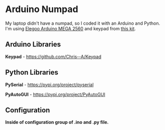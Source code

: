 # Arduino Numpad

My laptop didn't have a numpad, so I coded it with an Arduino and Python.
I'm using [Elegoo Arduino MEGA 2560](https://www.elegoo.com/products/elegoo-mega-2560-r3-board "Elegoo Arduino MEGA 2560") and keypad from [this kit](https://www.elegoo.com/collections/mega-2560-starter-kits/products/elegoo-mega-2560-the-most-complete-starter-kit "this kit").

## Arduino Libraries

**Keypad** - https://github.com/Chris--A/Keypad

## Python Libraries

**PySerial** - https://pypi.org/project/pyserial

**PyAutoGUI** - https://pypi.org/project/PyAutoGUI

## Configuration
**Inside of configuration group of .ino and .py file.**
